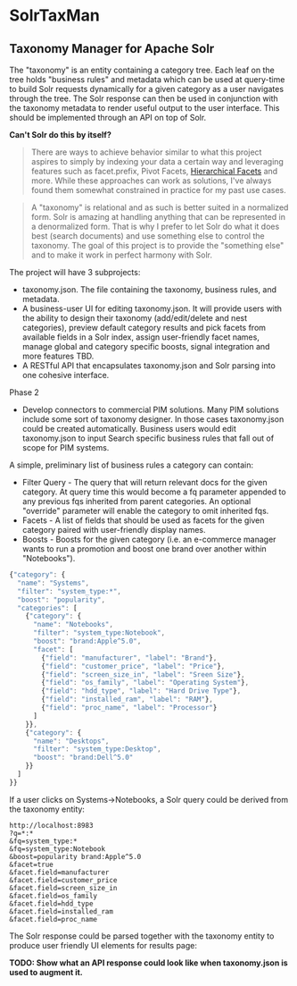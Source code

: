 SolrTaxMan
==========


## Taxonomy Manager for Apache Solr

The "taxonomy" is an entity containing a category tree. Each leaf on the tree holds "business rules" and metadata which can be used at query-time to build Solr requests dynamically for a given category as a user navigates through the tree. The Solr response can then be used in conjunction with the taxonomy metadata to render useful output to the user interface. This should be implemented through an API on top of Solr.

**Can't Solr do this by itself?**

> There are ways to achieve behavior similar to what this project aspires to simply by indexing your data a certain way and leveraging features such as facet.prefix, Pivot Facets, [Hierarchical Facets](http://wiki.apache.org/solr/HierarchicalFaceting#Flattened_Data_.2BIBw-breadcrumbs.2BIB0-) and more. While these approaches can work as solutions, I've always found them somewhat constrained in practice for my past use cases.

> A "taxonomy" is relational and as such is better suited in a normalized form. Solr is amazing at handling anything that can be represented in a denormalized form. That is why I prefer to let Solr do what it does best (search documents) and use something else to control the taxonomy. The goal of this project is to provide the "something else" and to make it work in perfect harmony with Solr.

The project will have 3 subprojects:

- taxonomy.json. The file containing the taxonomy, business rules, and metadata.
- A business-user UI for editing taxonomy.json. It will provide users with the ability to design their taxonomy (add/edit/delete and nest categories), preview default category results and pick facets from available fields in a Solr index, assign user-friendly facet names, manage global and category specific boosts, signal integration and more features TBD.
- A RESTful API that encapsulates taxonomy.json and Solr parsing into one cohesive interface.

Phase 2
- Develop connectors to commercial PIM solutions. Many PIM solutions include some sort of taxonomy designer. In those cases taxonomy.json could be created automatically. Business users would edit taxonomy.json to input Search specific business rules that fall out of scope for PIM systems.

A simple, preliminary list of business rules a category can contain:
- Filter Query - The query that will return relevant docs for the given category. At query time this would become a fq parameter appended to any previous fqs inherited from parent categories. An optional "override" parameter will enable the category to omit inherited fqs.
- Facets - A list of fields that should be used as facets for the given category paired with user-friendly display names.
- Boosts - Boosts for the given category (i.e. an e-commerce manager wants to run a promotion and boost one brand over another within "Notebooks").

```javascript
{"category": {
  "name": "Systems",
  "filter": "system_type:*",
  "boost": "popularity",
  "categories": [
    {"category": {
      "name": "Notebooks",
      "filter": "system_type:Notebook",
      "boost": "brand:Apple^5.0",
      "facet": [
        {"field": "manufacturer", "label": "Brand"},
        {"field": "customer_price", "label": "Price"},
        {"field": "screen_size_in", "label": "Sreen Size"},
        {"field": "os_family", "label": "Operating System"},
        {"field": "hdd_type", "label": "Hard Drive Type"},
        {"field": "installed_ram", "label": "RAM"},
        {"field": "proc_name", "label": "Processor"}
      ]
    }},
    {"category": {
      "name": "Desktops",
      "filter": "system_type:Desktop",
      "boost": "brand:Dell^5.0"
    }}    
  ]
}}
```

If a user clicks on Systems->Notebooks, a Solr query could be derived from the taxonomy entity:

```
http://localhost:8983
?q=*:*
&fq=system_type:*
&fq=system_type:Notebook
&boost=popularity brand:Apple^5.0
&facet=true
&facet.field=manufacturer
&facet.field=customer_price
&facet.field=screen_size_in
&facet.field=os_family
&facet.field=hdd_type
&facet.field=installed_ram
&facet.field=proc_name
```

The Solr response could be parsed together with the taxonomy entity to produce user friendly UI elements for results page:

**TODO: Show what an API response could look like when taxonomy.json is used to augment it.**







